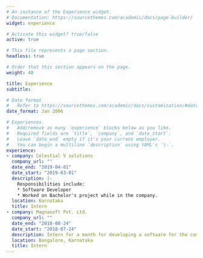 ```yaml
---
# An instance of the Experience widget.
# Documentation: https://sourcethemes.com/academic/docs/page-builder/
widget: experience

# Activate this widget? true/false
active: true

# This file represents a page section.
headless: true

# Order that this section appears on the page.
weight: 40

title: Experience
subtitle:

# Date format
#   Refer to https://sourcethemes.com/academic/docs/customization/#date-format
date_format: Jan 2006

# Experiences.
#   Add/remove as many `experience` blocks below as you like.
#   Required fields are `title`, `company`, and `date_start`.
#   Leave `date_end` empty if it's your current employer.
#   You can begin a multiline `description` using YAML's `|-`.
experience:
- company: Celestial V solutions
  company_url: ""
  date_end: "2019-04-01"
  date_start: "2019-03-01"
  description: |-
    Responsibilities include:
    * Software Developer
    * Worked on Bachelor's project while in the company.
  location: Karnataka
  title: Intern
- company: Magnasoft Pvt. Ltd.
  company_url: ""
  date_end: "2018-08-24"
  date_start: "2018-07-24"
  description: Intern for a month for developing a software for the company.
  location: Bangalore, Karnataka
  title: Intern
---
```

